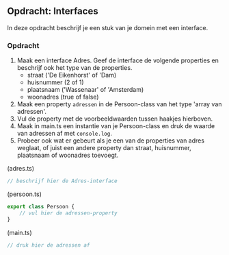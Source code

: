 ## Opdracht: Interfaces

In deze opdracht beschrijf je een stuk van je domein met een interface.

### Opdracht

1. Maak een interface Adres. Geef de interface de volgende properties en beschrijf ook het type van de properties.
   * straat ('De Eikenhorst' of 'Dam)
   * huisnummer (2 of 1)
   * plaatsnaam ('Wassenaar' of 'Amsterdam)
   * woonadres (true of false)
2. Maak een property `adressen` in de Persoon-class van het type 'array van adressen'.
3. Vul de property met de voorbeeldwaarden tussen haakjes hierboven.
4. Maak in main.ts een instantie van je Persoon-class en druk de waarde van adressen af met `console.log`.
5. Probeer ook wat er gebeurt als je een van de properties van adres weglaat, of juist een andere property dan straat, 
   huisnummer, plaatsnaam of woonadres toevoegt.

(adres.ts)
```TypeScript
// beschrijf hier de Adres-interface
```

(persoon.ts)
```TypeScript
export class Persoon {
    // vul hier de adressen-property
}
```

(main.ts)
```TypeScript
// druk hier de adressen af
```
